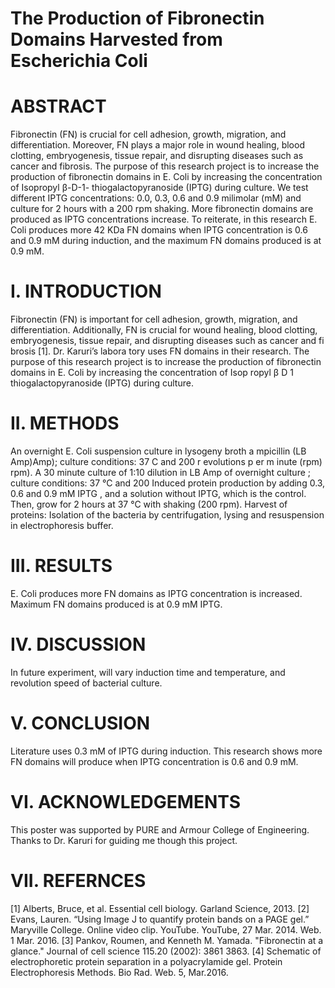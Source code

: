 # The Production of Fibronectin Domains Harvested from Escherichia Coli

# ABSTRACT
Fibronectin (FN) is crucial for cell adhesion, growth, migration, and differentiation. Moreover, FN plays a major role in wound healing, blood clotting, embryogenesis, tissue repair, and disrupting diseases such as cancer and fibrosis. The purpose of this research project is to increase the production of fibronectin domains in E. Coli by increasing the concentration of Isopropyl β-D-1- thiogalactopyranoside (IPTG) during culture. We test different IPTG concentrations: 0.0, 0.3, 0.6 and 0.9 milimolar (mM) and culture for 2 hours with a 200 rpm shaking. More fibronectin domains are produced as IPTG concentrations increase. To reiterate, in this research E. Coli produces more 42 KDa FN domains when IPTG concentration is 0.6 and 0.9 mM during induction, and the maximum FN domains produced is at 0.9 mM.

# I. INTRODUCTION
Fibronectin (FN) is important for cell adhesion, growth, migration, and differentiation. Additionally, FN is crucial for wound healing, blood clotting, embryogenesis, tissue repair, and disrupting diseases such as cancer and fi brosis [1]. Dr. Karuri’s labora tory uses FN domains in their research. The purpose of this research project is to increase the production of fibronectin domains in E. Coli by increasing the
concentration of Isop ropyl β D 1 thiogalactopyranoside (IPTG) during culture. 

# II. METHODS
An overnight E. Coli suspension culture in lysogeny broth a mpicillin (LB Amp)Amp); culture conditions: 37 C and 200 r evolutions p er m inute (rpm) rpm). A 30 minute culture of 1:10 dilution in LB Amp of overnight culture ; culture conditions: 37 °C and 200 Induced protein production by adding 0.3, 0.6 and 0.9 mM IPTG , and a solution without IPTG, which is the control. Then, grow for 2 hours at 37 °C
with shaking (200 rpm). Harvest of proteins: Isolation of the bacteria by centrifugation, lysing and resuspension in electrophoresis buffer.

# III. RESULTS
E. Coli produces more FN domains as IPTG concentration is increased.
Maximum FN domains produced is at 0.9 mM IPTG.

# IV. DISCUSSION
In future experiment, will vary induction time and temperature, and revolution speed of bacterial culture.

# V. CONCLUSION
Literature uses 0.3 mM of IPTG during induction. This research shows more FN domains will produce when IPTG concentration is 0.6 and 0.9 mM.

# VI. ACKNOWLEDGEMENTS
This poster was supported by PURE and Armour College of
Engineering.
Thanks to Dr. Karuri for guiding me though this project.

# VII. REFERNCES
[1] Alberts, Bruce, et al. Essential cell biology. Garland Science, 2013.
[2] Evans, Lauren. “Using Image J to quantify protein bands on a PAGE gel.” Maryville College. Online video clip. YouTube. YouTube, 27 Mar. 2014. Web. 1 Mar. 2016.
[3] Pankov, Roumen, and Kenneth M. Yamada. "Fibronectin at a glance." Journal of cell science 115.20 (2002): 3861 3863.
[4] Schematic of electrophoretic protein separation in a polyacrylamide gel. Protein Electrophoresis Methods. Bio Rad. Web. 5, Mar.2016.
